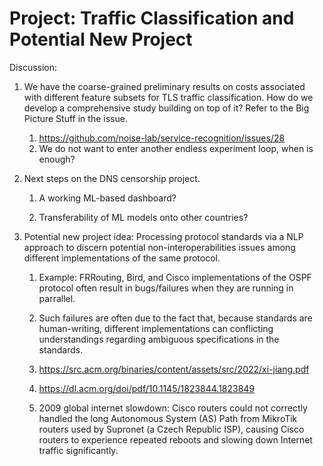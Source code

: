 # Project: Traffic Classification and Potential New Project

Discussion:

1. We have the coarse-grained preliminary results on costs associated with different feature subsets for TLS traffic classification. How do we develop a comprehensive study building on top of it? Refer to the Big Picture Stuff in the issue.
   
   1. https://github.com/noise-lab/service-recognition/issues/28
   2. We do not want to enter another endless experiment loop, when is enough?

2. Next steps on the DNS censorship project.
   
   1. A working ML-based dashboard?
   
   2. Transferability of ML models onto other countries?

3. Potential new project idea: Processing protocol standards via a NLP approach to discern potential non-interoperabilities issues among different implementations of the same protocol.
   
   1. Example: FRRouting, Bird, and Cisco implementations of the OSPF protocol often result in bugs/failures when they are running in parrallel.
   
   2. Such failures are often due to the fact that, because standards are human-writing, different implementations can conflicting understandings regarding ambiguous specifications in the standards.
   
   3. https://src.acm.org/binaries/content/assets/src/2022/xi-jiang.pdf
   
   4. https://dl.acm.org/doi/pdf/10.1145/1823844.1823849
   
   5. 2009 global internet slowdown: Cisco routers could not correctly handled the long Autonomous System (AS) Path from MikroTik routers used by Supronet (a Czech Republic ISP), causing Cisco routers to experience repeated reboots and slowing down Internet traffic significantly.
